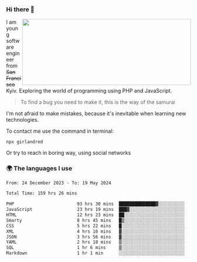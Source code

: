 ### Hi there 👋  

<img align='right' src="https://github-readme-stats.vercel.app/api?username=girlandred&count_private=true&show_icons=true&include_all_commits=true&hide_rank=true&hide_title=true&theme=buefy&card_width=300" width=460 height=180>


I am young software engineer from ~~San Francisco~~ Kyiv. Exploring the world of programming using PHP and JavaScript.


> To find a bug you need to make it, this is the way of the samurai



I'm not afraid to make mistakes, because it's inevitable when learning new technologies.

To contact me use the command in terminal:

```
npx girlandred
```

Or try to reach in boring way, using social networks


### 🌍 The languages I use

<!--START_SECTION:waka-->

```txt
From: 24 December 2023 - To: 19 May 2024

Total Time: 159 hrs 26 mins

PHP                        93 hrs 30 mins  ██████████████▓░░░░░░░░░░   58.64 %
JavaScript                 23 hrs 19 mins  ███▓░░░░░░░░░░░░░░░░░░░░░   14.63 %
HTML                       12 hrs 23 mins  ██░░░░░░░░░░░░░░░░░░░░░░░   07.77 %
Smarty                     8 hrs 45 mins   █▒░░░░░░░░░░░░░░░░░░░░░░░   05.49 %
CSS                        5 hrs 22 mins   █░░░░░░░░░░░░░░░░░░░░░░░░   03.37 %
XML                        4 hrs 16 mins   ▓░░░░░░░░░░░░░░░░░░░░░░░░   02.69 %
JSON                       3 hrs 56 mins   ▓░░░░░░░░░░░░░░░░░░░░░░░░   02.47 %
YAML                       2 hrs 18 mins   ▒░░░░░░░░░░░░░░░░░░░░░░░░   01.45 %
SQL                        1 hr 6 mins     ▒░░░░░░░░░░░░░░░░░░░░░░░░   00.70 %
Markdown                   1 hr 1 min      ░░░░░░░░░░░░░░░░░░░░░░░░░   00.65 %
```

<!--END_SECTION:waka-->
